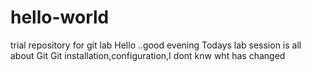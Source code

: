 # hello-world
trial repository for git lab
               Hello ..good evening
               Todays lab session is all about Git
               Git installation,configuration,I dont knw wht has changed
